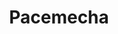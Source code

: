 ---
layout: project
title: "Pacemecha"
blurb: GMTK Game Jam entry. Command an old robot through a maze of trash.
year: 2020

id: pacemecha
category: game
tags: jam

screenshot-width: 512
screenshot-height: 384
screenshot-thumbnails: false
screenshots: 3
screenshot-format: gif

links:
    - text: "itch.io"
      link: "https://kimeraroyal.itch.io/pacemecha"
---